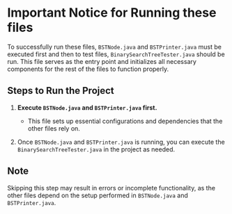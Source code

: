  # Important Notice for Running these files

To successfully run these files, `BSTNode.java` and `BSTPrinter.java` must be executed first and then to test files, `BinarySearchTreeTester.java` should be run. This file serves as the entry point and initializes all necessary components for the rest of the files to function properly.

## Steps to Run the Project

1. **Execute `BSTNode.java` and `BSTPrinter.java` first.**
   - This file sets up essential configurations and dependencies that the other files rely on.
   
2. Once `BSTNode.java` and `BSTPrinter.java` is running, you can execute the `BinarySearchTreeTester.java` in the project as needed.

## Note

Skipping this step may result in errors or incomplete functionality, as the other files depend on the setup performed in `BSTNode.java` and `BSTPrinter.java`.
